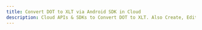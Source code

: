 ---title: Convert DOT to XLT via Android SDK in Clouddescription: Cloud APIs & SDKs to Convert DOT to XLT. Also Create, Edit & Render Microsoft Word & OpenOffice documents in the Cloud.---